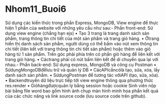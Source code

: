 # Nhom11_Buoi6
Sử dụng các kiến thức trong phần Express, MongoDB, View engine để thực hiện 1 phần của website với
 những yêu cầu như sau:- Phần front-end: Sử dụng view engine (chẳng hạn ejs)
 • Tạo 3 trang là trang danh sách sản phẩm, trang thông tin chi tiết của một sản phẩm và trang
 giỏ hàng.
 • Ởtrang hiển thị danh sách sản phẩm, người dùng có thể bấm vào nút xem thông tin chi tiết
 (liên kết với trang thông tin chi tiết sản phẩm) hoặc thêm vào giỏ hàng từ 1 sản phẩm. Trên
 góc phải phía trên có phần giỏ hàng để liên kết với trang giỏ hàng.
 • Cáctrang phải có nút bấm liên kết để di chuyển qua lại với nhau.- Phần back-end: Sử dụng express, MongoDB và công cụ Postman
 • SửdụngMongoDBđểlưu trữ và quản lý DB
 • CácAPIcầncólà tạo, sửa, xóa, lấy danh sách sản phẩm.
 • SửdụngPostman để tương tác vớiAPI (tạo, sửa, xóa).
 • Backendtruyền dữ liệu trực tiếp tới view engine thông qua phương thức res.render
 • Giỏhàngđượcquản lý bằng session hoặc cookie
 Sinh viên nộp bài bằng file word bao gồm hình ảnh chụp màn hình minh họa phần kết quả của các chức năng 
và link source code (lưu source code trên github).